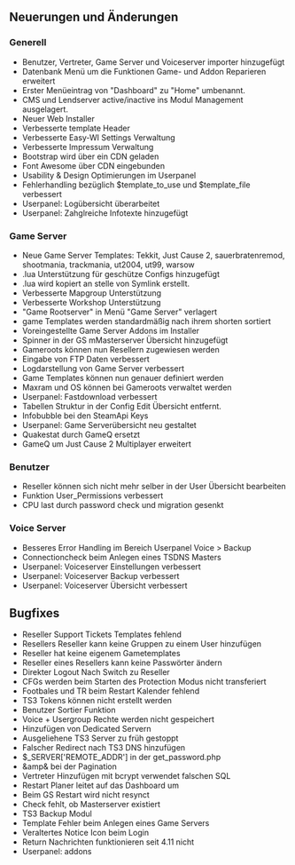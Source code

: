 ## Neuerungen und Änderungen

### Generell

- Benutzer, Vertreter, Game Server und Voiceserver importer hinzugefügt
- Datenbank Menü um die Funktionen Game- und Addon Reparieren erweitert
- Erster Menüeintrag von "Dashboard" zu "Home" umbenannt.
- CMS und Lendserver active/inactive ins Modul Management ausgelagert.
- Neuer Web Installer
- Verbesserte template Header
- Verbesserte Easy-WI Settings Verwaltung
- Verbesserte Impressum Verwaltung
- Bootstrap wird über ein CDN geladen
- Font Awesome über CDN eingebunden
- Usability & Design Optimierungen im Userpanel
- Fehlerhandling bezüglich $template_to_use und $template_file verbessert
- Userpanel: Logübersicht überarbeitet
- Userpanel: Zahglreiche Infotexte hinzugefügt

### Game Server

- Neue Game Server Templates: Tekkit, Just Cause 2, sauerbratenremod, shootmania, trackmania, ut2004, ut99, warsow
- .lua Unterstützung für geschütze Configs hinzugefügt
- .lua wird kopiert an stelle von Symlink erstellt.
- Verbesserte Mapgroup Unterstützung
- Verbesserte Workshop Unterstützung
- "Game Rootserver" in Menü "Game Server" verlagert
- game Templates werden standardmäßig nach ihrem shorten sortiert
- Voreingestellte Game Server Addons im Installer
- Spinner in der GS mMasterserver Übersicht hinzugefügt
- Gameroots können nun Resellern zugewiesen werden
- Eingabe von FTP Daten verbessert
- Logdarstellung von Game Server verbessert
- Game Templates können nun genauer definiert werden
- Maxram und OS können bei Gameroots verwaltet werden
- Userpanel: Fastdownload verbessert
- Tabellen Struktur in der Config Edit Übersicht entfernt.
- Infobubble bei den SteamApi Keys
- Userpanel: Game Serverübersicht neu gestaltet
- Quakestat durch GameQ ersetzt
- GameQ um Just Cause 2 Multiplayer erweitert

### Benutzer

- Reseller können sich nicht mehr selber in der User Übersicht bearbeiten
- Funktion User_Permissions verbessert
- CPU last durch password check und migration gesenkt

### Voice Server

- Besseres Error Handling im Bereich Userpanel Voice > Backup
- Connectioncheck beim Anlegen eines TSDNS Masters
- Userpanel: Voiceserver Einstellungen verbessert
- Userpanel: Voiceserver Backup verbessert
- Userpanel: Voiceserver Übersicht verbessert

## Bugfixes

- Reseller Support Tickets Templates fehlend
- Resellers Reseller kann keine Gruppen zu einem User hinzufügen
- Reseller hat keine eigenem Gametemplates
- Reseller eines Resellers kann keine Passwörter ändern
- Direkter Logout Nach Switch zu Reseller
- CFGs werden beim Starten des Protection Modus nicht transferiert
- Footbales und TR beim Restart Kalender fehlend
- TS3 Tokens können nicht erstellt werden
- Benutzer Sortier Funktion
- Voice + Usergroup Rechte werden nicht gespeichert
- Hinzufügen von Dedicated Servern
- Ausgeliehene TS3 Server zu früh gestoppt
- Falscher Redirect nach TS3 DNS hinzufügen
- $_SERVER['REMOTE_ADDR'] in der get_password.php
- &amp&amp; bei der Pagination
- Vertreter Hinzufügen mit bcrypt verwendet falschen SQL
- Restart Planer leitet auf das Dashboard um
- Beim GS Restart wird nicht resynct
- Check fehlt, ob Masterserver existiert
- TS3 Backup Modul
- Template Fehler beim Anlegen eines Game Servers
- Veraltertes Notice Icon beim Login
- Return Nachrichten funktionieren seit 4.11 nicht
- Userpanel: addons

